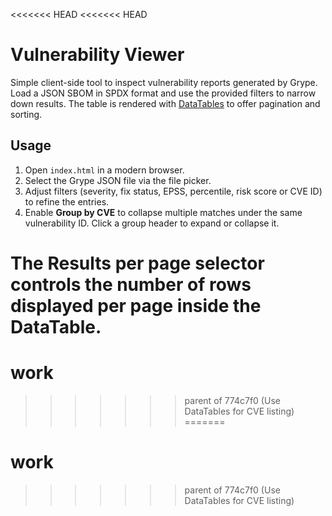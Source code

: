 <<<<<<< HEAD
<<<<<<< HEAD
# Vulnerability Viewer

Simple client-side tool to inspect vulnerability reports generated by Grype.
Load a JSON SBOM in SPDX format and use the provided filters to narrow down
results. The table is rendered with [DataTables](https://datatables.net/) to
offer pagination and sorting.

## Usage

1. Open `index.html` in a modern browser.
2. Select the Grype JSON file via the file picker.
3. Adjust filters (severity, fix status, EPSS, percentile, risk score or CVE ID)
   to refine the entries.
4. Enable **Group by CVE** to collapse multiple matches under the same
   vulnerability ID. Click a group header to expand or collapse it.

The **Results per page** selector controls the number of rows displayed per
page inside the DataTable.
=======
# work
>>>>>>> parent of 774c7f0 (Use DataTables for CVE listing)
=======
# work
>>>>>>> parent of 774c7f0 (Use DataTables for CVE listing)
